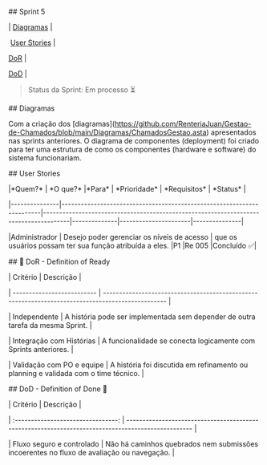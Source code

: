 \## Sprint 5



<p align="center">

| <a href = "#sequencia">Diagramas</a> |

 <a href = "#user">User Stories</a> |

<a href ="#dor">DoR</a> |

<a href ="#dod">DoD</a> |

</p>



> Status da Sprint: Em processo ⏳



\## Diagramas <a id="sequencia"></a>

Com a criação dos \[diagramas](https://github.com/RenteriaJuan/Gestao-de-Chamados/blob/main/Diagramas/ChamadosGestao.asta) apresentados nas sprints anteriores. O diagrama de componentes (deployment) foi criado para ter uma estrutura de como os componentes (hardware e software) do sistema funcionariam.   

\## User Stories <a id = "user"></a>



|\*Quem?\*        | \*O que?\*                                                              |\*Para\*                                                                                | \*Prioridade\* | \*Requisitos\*         | \*Status\*      |

|---------------|-----------------------------------------------------------------------|--------------------------------------------------------------------------------------|--------------|----------------------|---------------|

|Administrador  | Desejo poder gerenciar os níveis de acesso                            | que os usuários possam ter sua função atribuída a eles.                              |P1            |Re 005                |Concluído ✅|





\## 🏅 DoR - Definition of Ready <a id="dor"></a>



| Critério                   | Descrição                                                                                         |

| -------------------------- | ------------------------------------------------------------------------------------------------- |

| Independente               | A história pode ser implementada sem depender de outra tarefa da mesma Sprint.                    |

| Integração com Histórias   | A funcionalidade se conecta logicamente com Sprints anteriores.                                   |

| Validação com PO e equipe  | A história foi discutida em refinamento ou planning e validada com o time técnico.                |



\## DoD - Definition of Done 🏅 <a id="dod">



|              Critério              | Descrição                                                                                          |

| :--------------------------------: | -------------------------------------------------------------------------------------------------- |

|         Fluxo seguro e controlado  | Não há caminhos quebrados nem submissões incoerentes no fluxo de avaliação ou navegação.           |





